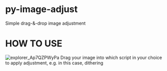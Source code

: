 # py-image-adjust
Simple drag-&amp;-drop image adjustment

# HOW TO USE
![explorer_Ap7QZPWyPa](https://user-images.githubusercontent.com/46141631/172551500-f155fc51-378f-43f1-96d5-46df7a3ef4a5.gif)
Drag your image into which script in your choice to apply adjustment, e.g. in this case, dithering
